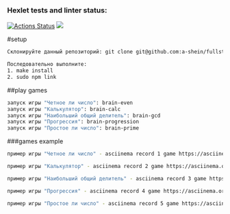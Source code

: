 ### Hexlet tests and linter status:
[![Actions Status](https://github.com/a-shein/fullstack-javascript-project-44/workflows/hexlet-check/badge.svg)](https://github.com/a-shein/fullstack-javascript-project-44/actions)
<a href="https://codeclimate.com/github/a-shein/fullstack-javascript-project-44/maintainability"><img src="https://api.codeclimate.com/v1/badges/0075c5cd564e1c363f66/maintainability" /></a>

#setup
```sh
Склонируйте данный репозиторий: git clone git@github.com:a-shein/fullstack-javascript-project-44.git

Последовательно выполните:
1. make install
2. sudo npm link
```

##play games
```sh
запуск игры "Четное ли число": brain-even
запуск игры "Калькулятор": brain-calc
запуск игры "Наибольший общий делитель": brain-gcd
запуск игры "Прогрессия": brain-progression
запуск игры "Простое ли число": brain-prime
```

###games example
```sh
пример игры "Четное ли число" - asciinema record 1 game https://asciinema.org/a/93kIGa7WYiO0zenTidaTmJO1U

пример игры "Калькулятор" - asciinema record 2 game https://asciinema.org/a/npEX3KzkF2rvk6vpXPyYKcjNn

пример игры "Наибольший общий делитель" - asciinema record 3 game https://asciinema.org/a/7HYSVjWAhui96LRoajuo64a2Q

пример игры "Прогрессия" - asciinema record 4 game https://asciinema.org/a/1QnvQ0jFyfbbXU8CxNozTeG4f

пример игры "Простое ли число" - asciinema record 5 game https://asciinema.org/a/yxOY4A9deX1gvW7brEUWUvafT
```
